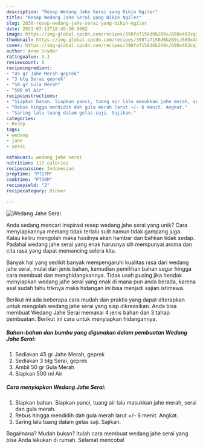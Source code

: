 ```yaml
---
description: "Resep Wedang Jahe Serai yang Bikin Ngiler"
title: "Resep Wedang Jahe Serai yang Bikin Ngiler"
slug: 2836-resep-wedang-jahe-serai-yang-bikin-ngiler
date: 2021-07-13T18:45:50.566Z
image: https://img-global.cpcdn.com/recipes/398fa7158d6b269c/680x482cq70/wedang-jahe-serai-foto-resep-utama.jpg
thumbnail: https://img-global.cpcdn.com/recipes/398fa7158d6b269c/680x482cq70/wedang-jahe-serai-foto-resep-utama.jpg
cover: https://img-global.cpcdn.com/recipes/398fa7158d6b269c/680x482cq70/wedang-jahe-serai-foto-resep-utama.jpg
author: Anne Snyder
ratingvalue: 3.1
reviewcount: 9
recipeingredient:
- "45 gr Jahe Merah geprek"
- "3 btg Serai geprek"
- "50 gr Gula Merah"
- "500 ml Air"
recipeinstructions:
- "Siapkan bahan. Siapkan panci, tuang air lalu masukkan jahe merah, serai dan gula merah."
- "Rebus hingga mendidih dah gula merah larut +/- 6 menit. Angkat."
- "Saring lalu tuang dalam gelas saji. Sajikan."
categories:
- Resep
tags:
- wedang
- jahe
- serai

katakunci: wedang jahe serai 
nutrition: 117 calories
recipecuisine: Indonesian
preptime: "PT27M"
cooktime: "PT38M"
recipeyield: "2"
recipecategory: Dinner

---
```



![Wedang Jahe Serai](https://img-global.cpcdn.com/recipes/398fa7158d6b269c/680x482cq70/wedang-jahe-serai-foto-resep-utama.jpg)

Anda sedang mencari inspirasi resep wedang jahe serai yang unik? Cara menyiapkannya memang tidak terlalu sulit namun tidak gampang juga. Kalau keliru mengolah maka hasilnya akan hambar dan bahkan tidak sedap. Padahal wedang jahe serai yang enak harusnya sih mempunyai aroma dan cita rasa yang dapat memancing selera kita.



Banyak hal yang sedikit banyak mempengaruhi kualitas rasa dari wedang jahe serai, mulai dari jenis bahan, kemudian pemilihan bahan segar hingga cara membuat dan menghidangkannya. Tidak usah pusing jika hendak menyiapkan wedang jahe serai yang enak di mana pun anda berada, karena asal sudah tahu triknya maka hidangan ini bisa menjadi sajian istimewa.


Berikut ini ada beberapa cara mudah dan praktis yang dapat diterapkan untuk mengolah wedang jahe serai yang siap dikreasikan. Anda bisa membuat Wedang Jahe Serai memakai 4 jenis bahan dan 3 tahap pembuatan. Berikut ini cara untuk menyiapkan hidangannya.

<!--inarticleads1-->

##### Bahan-bahan dan bumbu yang digunakan dalam pembuatan Wedang Jahe Serai:

1. Sediakan 45 gr Jahe Merah, geprek
1. Sediakan 3 btg Serai, geprek
1. Ambil 50 gr Gula Merah
1. Siapkan 500 ml Air




<!--inarticleads2-->

##### Cara menyiapkan Wedang Jahe Serai:

1. Siapkan bahan. Siapkan panci, tuang air lalu masukkan jahe merah, serai dan gula merah.
1. Rebus hingga mendidih dah gula merah larut +/- 6 menit. Angkat.
1. Saring lalu tuang dalam gelas saji. Sajikan.




Bagaimana? Mudah bukan? Itulah cara membuat wedang jahe serai yang bisa Anda lakukan di rumah. Selamat mencoba!
